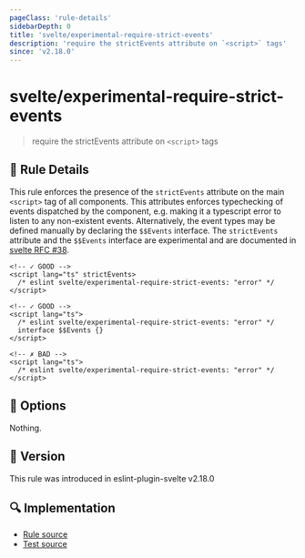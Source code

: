 ```yaml
---
pageClass: 'rule-details'
sidebarDepth: 0
title: 'svelte/experimental-require-strict-events'
description: 'require the strictEvents attribute on `<script>` tags'
since: 'v2.18.0'
---
```


# svelte/experimental-require-strict-events

> require the strictEvents attribute on `<script>` tags

## :book: Rule Details

This rule enforces the presence of the `strictEvents` attribute on the main `<script>` tag of all components. This attributes enforces typechecking of events dispatched by the component, e.g. making it a typescript error to listen to any non-existent events. Alternatively, the event types may be defined manually by declaring the `$$Events` interface. The `strictEvents` attribute and the `$$Events` interface are experimental and are documented in [svelte RFC #38](https://github.com/dummdidumm/rfcs/blob/ts-typedefs-within-svelte-components/text/ts-typing-props-slots-events.md#typing-events).

<!--eslint-skip-->

```svelte
<!-- ✓ GOOD -->
<script lang="ts" strictEvents>
  /* eslint svelte/experimental-require-strict-events: "error" */
</script>
```

<!--eslint-skip-->

```svelte
<!-- ✓ GOOD -->
<script lang="ts">
  /* eslint svelte/experimental-require-strict-events: "error" */
  interface $$Events {}
</script>
```

<!--eslint-skip-->

```svelte
<!-- ✗ BAD -->
<script lang="ts">
  /* eslint svelte/experimental-require-strict-events: "error" */
</script>
```

## :wrench: Options

Nothing.

## :rocket: Version

This rule was introduced in eslint-plugin-svelte v2.18.0

## :mag: Implementation

- [Rule source](https://github.com/sveltejs/eslint-plugin-svelte/blob/main/packages/eslint-plugin-svelte/src/rules/experimental-require-strict-events.ts)
- [Test source](https://github.com/sveltejs/eslint-plugin-svelte/blob/main/packages/eslint-plugin-svelte/tests/src/rules/experimental-require-strict-events.ts)
